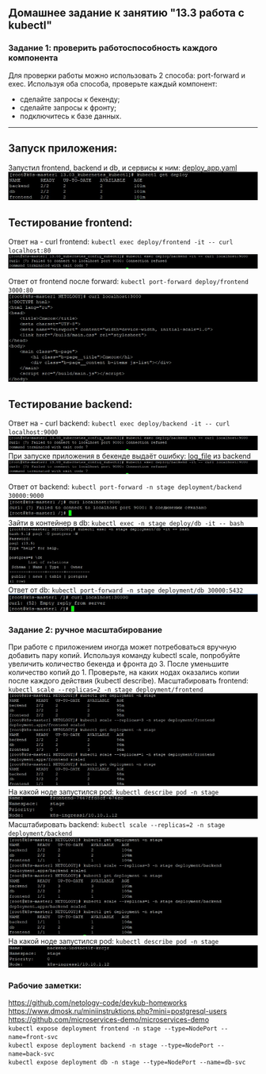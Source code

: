 ## Домашнее задание к занятию "13.3 работа с kubectl" </br>
### Задание 1: проверить работоспособность каждого компонента </br>
Для проверки работы можно использовать 2 способа: port-forward и exec. Используя оба способа, проверьте каждый компонент: </br>
* сделайте запросы к бекенду; </br>
* сделайте запросы к фронту; </br>
* подключитесь к базе данных. </br>
--------------------------------------------------------------
## Запуск приложения: </br>
Запустил frontend, backend и db, и сервисы к ним: [deploy_app.yaml](https://github.com/murzinvit/13.03_kubernetes_config_kubectl/blob/2a4ae3f1595cab44581bb5834a2f9f06c154232c/deploy_app.yaml) </br>
![kubectl_get_depl](https://github.com/murzinvit/screen_1/blob/7374fbd2c459babfc2c08f9d3b8482d69eced116/Kuber_get_deploy_kubectl.jpg) </br>
## Тестирование frontend: </br>
Ответ на - curl frontend: `kubectl exec deploy/frontend -it -- curl localhost:80` </br>
![exec_frontend](https://github.com/murzinvit/screen_1/blob/4f59d78c6c17bae19dee5ebca8458a087a00964a/Kuber_curl_frontend.jpg) </br>

Ответ от frontend после forward: `kubectl port-forward deploy/frontend 3000:80`</br>
![Kuber_curl_list](https://github.com/murzinvit/screen_1/blob/41e467d5b481a375f18ff5c00f4a8fafdbc88cf8/Kuber_front_forward_result.jpg) </br>

## Тестирование backend: </br>
Ответ на - curl backend: `kubectl exec deploy/backend -it -- curl localhost:9000` </br>
![exec_backend](https://github.com/murzinvit/screen_1/blob/190c9899800f01f083f7aaf9aaee993bc1f003d2/Kuber_curl_backend_faild.jpg) </br>
При запуске приложения в бекенде выдаёт ошибку: [log_file]() из backend </br>
![exec_backend_faild](https://github.com/murzinvit/screen_1/blob/190c9899800f01f083f7aaf9aaee993bc1f003d2/Kuber_curl_backend_faild.jpg) </br>

Ответ от backend: `kubectl port-forward -n stage deployment/backend 30000:9000`</br>
![backend_answer](https://github.com/murzinvit/screen/blob/36f3a07c8fdf971cc60f860cb48d552ece71bc5a/Kuber_curl_backend.jpg) </br>
Зайти в контейнер в db: `kubectl exec -n stage deploy/db -it -- bash` </br>
![db_answer](https://github.com/murzinvit/screen/blob/eff71e5445754d45a38055080e995fcee2ccd349/Kuber_exec_postres_news.jpg) </br>
Ответ от db: `kubectl port-forward -n stage deployment/db 30000:5432`</br>
![Kuber_curl_postgres](https://github.com/murzinvit/screen/blob/eff71e5445754d45a38055080e995fcee2ccd349/Kuber_curl_postgres.jpg) </br>

### Задание 2: ручное масштабирование </br>
При работе с приложением иногда может потребоваться вручную добавить пару копий. Используя команду kubectl scale, попробуйте увеличить количество бекенда и фронта до 3. После уменьшите количество копий до 1. Проверьте, на каких нодах оказались копии после каждого действия (kubectl describe).
Масштабировать frontend: `kubectl scale --replicas=2 -n stage deployment/frontend` </br>
![scale_frontend](https://github.com/murzinvit/screen/blob/f7cca75d9fd7718eb6f937451c408dd6e0a673be/Kuber_scale_frontend.jpg) </br>
На какой ноде запустился pod: `kubectl describe pod -n stage`</br>
![run_in_ingress_node](https://github.com/murzinvit/screen/blob/114e58c86985191bbab70a7116f685a5df20c7ea/Kuber_run_in_ingress_node.jpg) </br>
Масштабировать backend: `kubectl scale --replicas=2 -n stage deployment/backend` </br>
![scale_frontend](https://github.com/murzinvit/screen/blob/6eda183769bc79136042f880a92282b51828066f/Kuber_scale_backend.jpg) </br>
На какой ноде запустился pod: `kubectl describe pod -n stage`</br>
![run_in_ingress_node](https://github.com/murzinvit/screen/blob/4411b02c777564d18ee03b2335e0e49abbdf3a45/Kuber_backend_run_in_ingress.jpg) </br>

### Рабочие заметки: </br>
https://github.com/netology-code/devkub-homeworks </br>
https://www.dmosk.ru/miniinstruktions.php?mini=postgresql-users </br>
https://github.com/microservices-demo/microservices-demo </br>
`kubectl expose deployment frontend -n stage --type=NodePort --name=front-svc` </br>
`kubectl expose deployment backend -n stage --type=NodePort --name=back-svc` </br>
`kubectl expose deployment db -n stage --type=NodePort --name=db-svc` </br>
